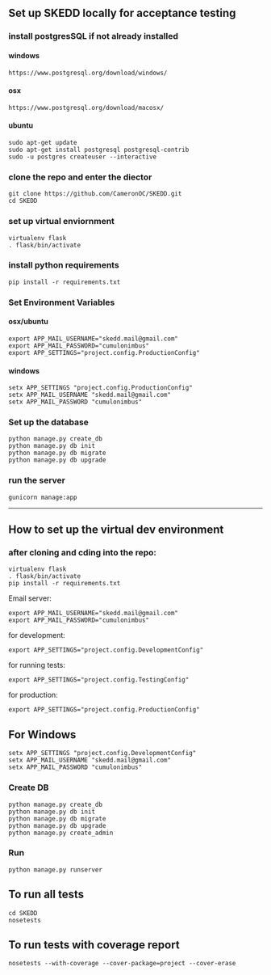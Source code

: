 ## Set up SKEDD locally for acceptance testing

### install postgresSQL if not already installed
#### windows
    https://www.postgresql.org/download/windows/

#### osx
    https://www.postgresql.org/download/macosx/

#### ubuntu
    sudo apt-get update
    sudo apt-get install postgresql postgresql-contrib
    sudo -u postgres createuser --interactive

### clone the repo and enter the diector
    git clone https://github.com/CameronOC/SKEDD.git
    cd SKEDD

### set up virtual enviornment
    virtualenv flask
    . flask/bin/activate

### install python requirements
    pip install -r requirements.txt

### Set Environment Variables

#### osx/ubuntu
    export APP_MAIL_USERNAME="skedd.mail@gmail.com"
    export APP_MAIL_PASSWORD="cumulonimbus"
    export APP_SETTINGS="project.config.ProductionConfig"

#### windows
    setx APP_SETTINGS "project.config.ProductionConfig"
    setx APP_MAIL_USERNAME "skedd.mail@gmail.com"
    setx APP_MAIL_PASSWORD "cumulonimbus"

### Set up the database
    python manage.py create_db
    python manage.py db init
    python manage.py db migrate
    python manage.py db upgrade
    
### run the server
    gunicorn manage:app

---------------------------------------------------------------

## How to set up the virtual dev environment

### after cloning and cding into the repo:

    virtualenv flask
    . flask/bin/activate
    pip install -r requirements.txt


Email server:

    export APP_MAIL_USERNAME="skedd.mail@gmail.com"
    export APP_MAIL_PASSWORD="cumulonimbus"

for development:

    export APP_SETTINGS="project.config.DevelopmentConfig"

for running tests:

    export APP_SETTINGS="project.config.TestingConfig"

for production:
		
    export APP_SETTINGS="project.config.ProductionConfig"
	
## For Windows

    setx APP_SETTINGS "project.config.DevelopmentConfig"
    setx APP_MAIL_USERNAME "skedd.mail@gmail.com"
    setx APP_MAIL_PASSWORD "cumulonimbus"

### Create DB

    python manage.py create_db
    python manage.py db init
    python manage.py db migrate
    python manage.py db upgrade
    python manage.py create_admin

### Run

    python manage.py runserver

## To run all tests
    cd SKEDD
    nosetests

## To run tests with coverage report
    nosetests --with-coverage --cover-package=project --cover-erase
